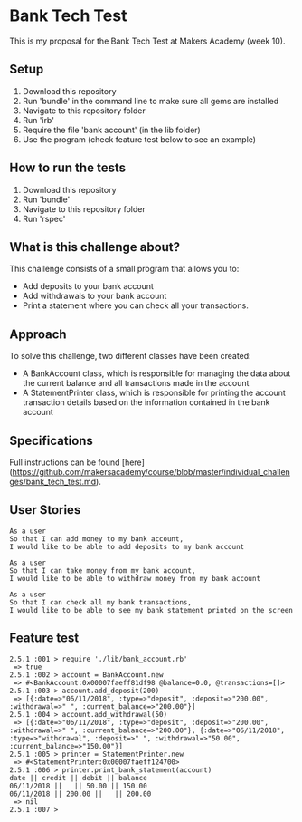 # Bank Tech Test

This is my proposal for the Bank Tech Test at Makers Academy (week 10).

Setup
-------
1. Download this repository
2. Run 'bundle' in the command line to make sure all gems are installed
3. Navigate to this repository folder
4. Run 'irb'
5. Require the file 'bank account' (in the lib folder)
4. Use the program (check feature test below to see an example)

How to run the tests
-------
1. Download this repository
2. Run 'bundle'
3. Navigate to this repository folder
4. Run 'rspec'

What is this challenge about?
-------

This challenge consists of a small program that allows you to:

- Add deposits to your bank account
- Add withdrawals to your bank account
- Print a statement where you can check all your transactions.

Approach
-------
To solve this challenge, two different classes have been created:

- A BankAccount class, which is responsible for managing the data about the current balance and all transactions made in the account
- A StatementPrinter class, which is responsible for printing the account transaction details based on the information contained in the bank account


Specifications
-------

Full instructions can be found [here] (https://github.com/makersacademy/course/blob/master/individual_challenges/bank_tech_test.md).

User Stories
-------

```
As a user
So that I can add money to my bank account,
I would like to be able to add deposits to my bank account

As a user
So that I can take money from my bank account,
I would like to be able to withdraw money from my bank account

As a user
So that I can check all my bank transactions,
I would like to be able to see my bank statement printed on the screen
```

Feature test
-----
```
2.5.1 :001 > require './lib/bank_account.rb'
 => true
2.5.1 :002 > account = BankAccount.new
 => #<BankAccount:0x00007faeff81df98 @balance=0.0, @transactions=[]>
2.5.1 :003 > account.add_deposit(200)
 => [{:date=>"06/11/2018", :type=>"deposit", :deposit=>"200.00", :withdrawal=>" ", :current_balance=>"200.00"}]
2.5.1 :004 > account.add_withdrawal(50)
 => [{:date=>"06/11/2018", :type=>"deposit", :deposit=>"200.00", :withdrawal=>" ", :current_balance=>"200.00"}, {:date=>"06/11/2018", :type=>"withdrawal", :deposit=>" ", :withdrawal=>"50.00", :current_balance=>"150.00"}]
2.5.1 :005 > printer = StatementPrinter.new
 => #<StatementPrinter:0x00007faeff124700>
2.5.1 :006 > printer.print_bank_statement(account)
date || credit || debit || balance
06/11/2018 ||   || 50.00 || 150.00
06/11/2018 || 200.00 ||   || 200.00
 => nil
2.5.1 :007 >
```
